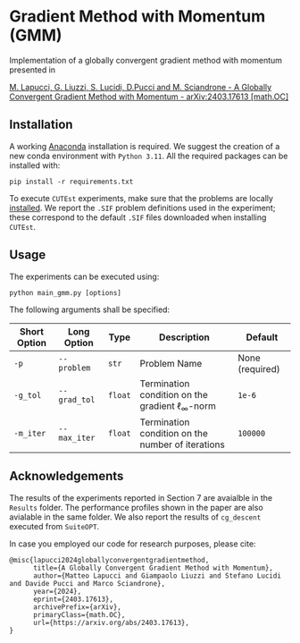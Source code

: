 # Gradient Method with Momentum (GMM)
Implementation of a globally convergent gradient method with momentum presented in 

[M. Lapucci, G. Liuzzi, S. Lucidi, D.Pucci and M. Sciandrone - A Globally Convergent Gradient Method with Momentum - arXiv:2403.17613 [math.OC]](https://arxiv.org/abs/2403.17613)

<!-- <p float="left">
  <img src="Results/plots_cutest_gmm_lbfgs/t.png" width="45%" />
  <img src="Results/plots_cutest_gmm_lbfgs/n_it.png" width="45%" />
</p> -->

## Installation

A working [Anaconda](https://www.anaconda.com/) installation is required. We suggest the creation of a new conda environment with ```Python 3.11```. All the required packages can be installed with:
```
pip install -r requirements.txt
```
To execute ```CUTEst``` experiments, make sure that the problems are locally [installed](https://jfowkes.github.io/pycutest/_build/html/install.html). We report the ```.SIF``` problem definitions used in the experiment; these correspond to the default ```.SIF``` files downloaded when installing ```CUTEst```.

## Usage
The experiments can be executed using:
```
python main_gmm.py [options]
```
The following arguments shall be specified:

<div align='center'>
  
| Short Option  | Long Option           | Type    | Description                                          | Default           |
|---------------|-----------------------|---------|------------------------------------------------------|-------------------|
| `-p`          | `--problem`    | `str`   | Problem Name               | None (required)   |
| `-g_tol`          | `--grad_tol`           | `float`   | Termination condition on the gradient $\ell_\infty$-norm | `1e-6`   |  
| `-m_iter`         | `--max_iter`      | `float`   | Termination condition on the number of iterations | `100000`   |

</div>


## Acknowledgements

The results  of the experiments reported in Section 7 are avaialble in the `Results` folder. The performance profiles shown in the paper are also avialable in the same folder. We also report the results of ```cg_descent``` executed from ```SuiteOPT```.

In case you employed our code for research purposes, please cite:

```
@misc{lapucci2024globallyconvergentgradientmethod,
      title={A Globally Convergent Gradient Method with Momentum}, 
      author={Matteo Lapucci and Giampaolo Liuzzi and Stefano Lucidi and Davide Pucci and Marco Sciandrone},
      year={2024},
      eprint={2403.17613},
      archivePrefix={arXiv},
      primaryClass={math.OC},
      url={https://arxiv.org/abs/2403.17613}, 
}
```
